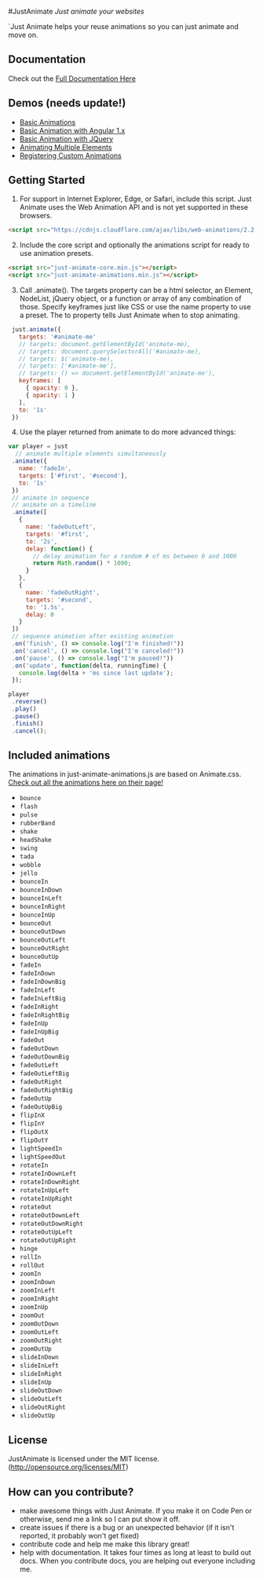 #JustAnimate
*Just animate your websites*

`Just Animate helps your reuse animations so you can just animate and move on.

## Documentation

Check out the [Full Documentation Here](https://just-animate.github.io)

## Demos (needs update!)
  - [Basic Animations](http://codepen.io/notoriousb1t/pen/BjgGmY)
  - [Basic Animation with Angular 1.x](http://codepen.io/notoriousb1t/pen/Rrzvjb)
  - [Basic Animation with JQuery](http://codepen.io/notoriousb1t/pen/obrmMr)
  - [Animating Multiple Elements](http://codepen.io/notoriousb1t/pen/Wwevxv)
  - [Registering Custom Animations](http://codepen.io/notoriousb1t/pen/WwNvON)
  
## Getting Started
1. For support in Internet Explorer, Edge, or Safari, include this script. Just Animate uses the Web Animation API and is not yet supported in these browsers.

```html
<script src="https://cdnjs.cloudflare.com/ajax/libs/web-animations/2.2.2/web-animations.min.js"></script>
  ```

2. Include the core script and optionally the animations script for ready to use animation presets.

```html
<script src="just-animate-core.min.js"></script>
<script src="just-animate-animations.min.js"></script>
```
  
3. Call .animate(). The targets property can be a html selector, an Element, NodeList, jQuery object, or a function or 
array of any combination of those.  Specify keyframes just like CSS or use the name property to use a preset.  The to property tells Just Animate when to stop animating.
 ```javascript
  just.animate({
    targets: '#animate-me'
    // targets: document.getElementById('animate-me),
    // targets: document.querySelectorAll('#animate-me),
    // targets: $('animate-me),
    // targets: ['#animate-me'],
    // targets: () => document.getElementById('animate-me'),
    keyframes: [
      { opacity: 0 },
      { opacity: 1 }
    ],
    to: '1s'
  })
 ```

4. Use the player returned from animate to do more advanced things:
 
 ```javascript
 var player = just
   // animate multiple elements simultaneously
  .animate({
    name: 'fadeIn',
    targets: ['#first', '#second'],
    to: '1s'
  })
  // animate in sequence
  // animate on a timeline
  .animate([
    {
      name: 'fadeOutLeft',
      targets: '#first',
      to: '2s',
      delay: function() {
        // delay animation for a random # of ms between 0 and 1000
        return Math.random() * 1000;
      }
    },
    {
      name: 'fadeOutRight',
      targets: '#second',
      to: '1.5s',
      delay: 0
    }
  ])
  // sequence animation after existing animation
  .on('finish', () => console.log("I'm finished!"))
  .on('cancel', () => console.log("I'm canceled!"))
  .on('pause', () => console.log("I'm paused!"))
  .on('update', function(delta, runningTime) {
    console.log(delta + 'ms since last update');
  });

player
  .reverse()
  .play()
  .pause()
  .finish()
  .cancel();
 ```


## Included animations

  The animations in just-animate-animations.js are based on Animate.css.  [Check out all the animations here on their page!](https://daneden.github.io/animate.css/)

  * `bounce`
  * `flash`
  * `pulse`
  * `rubberBand`
  * `shake`
  * `headShake`
  * `swing`
  * `tada`
  * `wobble`
  * `jello`
  * `bounceIn`
  * `bounceInDown`
  * `bounceInLeft`
  * `bounceInRight`
  * `bounceInUp`
  * `bounceOut`
  * `bounceOutDown`
  * `bounceOutLeft`
  * `bounceOutRight`
  * `bounceOutUp`
  * `fadeIn`
  * `fadeInDown`
  * `fadeInDownBig`
  * `fadeInLeft`
  * `fadeInLeftBig`
  * `fadeInRight`
  * `fadeInRightBig`
  * `fadeInUp`
  * `fadeInUpBig`
  * `fadeOut`
  * `fadeOutDown`
  * `fadeOutDownBig`
  * `fadeOutLeft`
  * `fadeOutLeftBig`
  * `fadeOutRight`
  * `fadeOutRightBig`
  * `fadeOutUp`
  * `fadeOutUpBig`
  * `flipInX`
  * `flipInY`
  * `flipOutX`
  * `flipOutY`
  * `lightSpeedIn`
  * `lightSpeedOut`
  * `rotateIn`
  * `rotateInDownLeft`
  * `rotateInDownRight`
  * `rotateInUpLeft`
  * `rotateInUpRight`
  * `rotateOut`
  * `rotateOutDownLeft`
  * `rotateOutDownRight`
  * `rotateOutUpLeft`
  * `rotateOutUpRight`
  * `hinge`
  * `rollIn`
  * `rollOut`
  * `zoomIn`
  * `zoomInDown`
  * `zoomInLeft`
  * `zoomInRight`
  * `zoomInUp`
  * `zoomOut`
  * `zoomOutDown`
  * `zoomOutLeft`
  * `zoomOutRight`
  * `zoomOutUp`
  * `slideInDown`
  * `slideInLeft`
  * `slideInRight`
  * `slideInUp`
  * `slideOutDown`
  * `slideOutLeft`
  * `slideOutRight`
  * `slideOutUp`

## License
JustAnimate is licensed under the MIT license. (http://opensource.org/licenses/MIT)

## How can you contribute?

 - make awesome things with Just Animate.  If you make it on Code Pen or otherwise, send me a link so I can put show it off.
 - create issues if there is a bug or an unexpected behavior (if it isn't reported, it probably won't get fixed)
 - contribute code and help me make this library great!
 - help with documentation.  It takes four times as long at least to build out docs.  When you contribute docs, you are helping out everyone including me.

